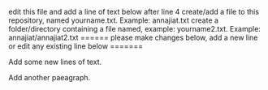 edit this file and add a line of text below after line 4
create/add a file to this repository, named yourname.txt. Example: annajiat.txt
create a folder/directory containing a file named, example: yourname2.txt. Example: annajiat/annajiat2.txt
====== please make changes below, add a new line or edit any existing line below =======

Add some new lines of text.

Add another paeagraph.

